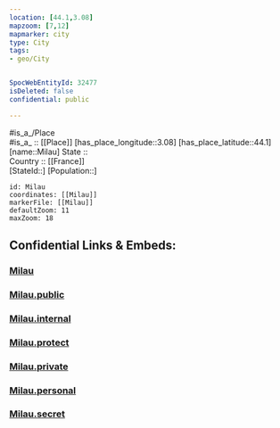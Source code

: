 ```yaml
---
location: [44.1,3.08] 
mapzoom: [7,12] 
mapmarker: city 
type: City
tags:
- geo/City


SpocWebEntityId: 32477
isDeleted: false
confidential: public

---
```

#is_a_/Place  
#is_a_ :: [[Place]] 
[has_place_longitude::3.08] 
[has_place_latitude::44.1] 
[name::Milau] 
State ::  
Country :: [[France]]  
[StateId::] 
[Population::] 



```leaflet
id: Milau
coordinates: [[Milau]] 
markerFile: [[Milau]] 
defaultZoom: 11 
maxZoom: 18
```


## Confidential Links & Embeds: 

### [Milau](/_Standards/Earth/Continent/Europe/Europe~West/France/regions~France/Occitanie/departments~Occitanie/Aveyron/communes~Aveyron/Millau/cities~Millau/Milau.md) 

### [Milau.public](/_public/Earth/Continent/Europe/Europe~West/France/regions~France/Occitanie/departments~Occitanie/Aveyron/communes~Aveyron/Millau/cities~Millau/Milau.public.md) 

### [Milau.internal](/_internal/Earth/Continent/Europe/Europe~West/France/regions~France/Occitanie/departments~Occitanie/Aveyron/communes~Aveyron/Millau/cities~Millau/Milau.internal.md) 

### [Milau.protect](/_protect/Earth/Continent/Europe/Europe~West/France/regions~France/Occitanie/departments~Occitanie/Aveyron/communes~Aveyron/Millau/cities~Millau/Milau.protect.md) 

### [Milau.private](/_private/Earth/Continent/Europe/Europe~West/France/regions~France/Occitanie/departments~Occitanie/Aveyron/communes~Aveyron/Millau/cities~Millau/Milau.private.md) 

### [Milau.personal](/_personal/Earth/Continent/Europe/Europe~West/France/regions~France/Occitanie/departments~Occitanie/Aveyron/communes~Aveyron/Millau/cities~Millau/Milau.personal.md) 

### [Milau.secret](/_secret/Earth/Continent/Europe/Europe~West/France/regions~France/Occitanie/departments~Occitanie/Aveyron/communes~Aveyron/Millau/cities~Millau/Milau.secret.md)


